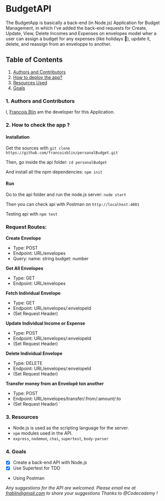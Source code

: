 # BudgetAPI

The BudgetApp is basically a back-end (in Node.js) Application for Budget Management, in which I've added the back-end requests for Create, Update, View, Delete Incomes and Expenses on envelopes model wher a user can assign a budget for any expenses (like holidays :palm_tree:), update it, delete, and reassign from an enveloppe to another.

## Table of Contents

1. [Authors and Contributors](#author)
2. [How to deploy the app?](#deploy-app)
3. [Resources Used](#resources)
4. [Goals](#future-improvements)

### <a name="author"></a>1. Authors and Contributors

I, [François Blin](https://github.com/francoisblin) am the developer for this Application.

### <a name="deploy-app"></a>2. How to check the app ?

#### Installation

Get the sources with `git clone https://github.com/francoisblin/personalBudget.git`

Then, go inside the api folder: `cd personalBudget`

And install all the npm dependencies: `npm init`

#### Run

Go to the api folder and run the node.js server: `node start`

Then you can check api with Postman on `http://localhost:4001`

Testing api with `npm test`
### Request Routes:

 **Create Envelope**
  - Type: POST
  - Endpoint: URL/envelopes
  - Query: name: string
           budget: number

 **Get All Envelopes**
  - Type: GET
  - Endpoint: URL/envelopes

 **Fetch Individual Envelope**
 - Type: GET
 - Endpoint: URL/envelopes/:envelopeId
 - (Set Request Header)

 **Update Individual Income or Expense**
 - Type: POST
 - Endpoint: URL/envelopes/:envelopeId
 - (Set Request Header)

 **Delete Individual Envelope**
 - Type: DELETE
 - Endpoint: URL/envelopes/:envelopeId
 - (Set Request Header)

 **Transfer money from an Envelopê ton another**
 - Type: POST
 - Endpoint: URL/envelopes/transfer/:from/:amount/:to
 - (Set Request Header)
`

### <a name="resources"></a> 3. Resources

* Node.js is used as the scripting language for the server.
* `npm` modules used in the API.
 * `express`, `nodemon`, `chai`, `supertest`, `body-parser`
### <a name="future-improvements"></a> 4. Goals

* [X] Create a back-end API with Node.js
* [X] Use Supertest for TDD 
* Using Postman

_Any suggestions for the API are welcomed. Please email me at frablin@gmail.com to share your suggestions_
_Thanks to @Codecademy !_
